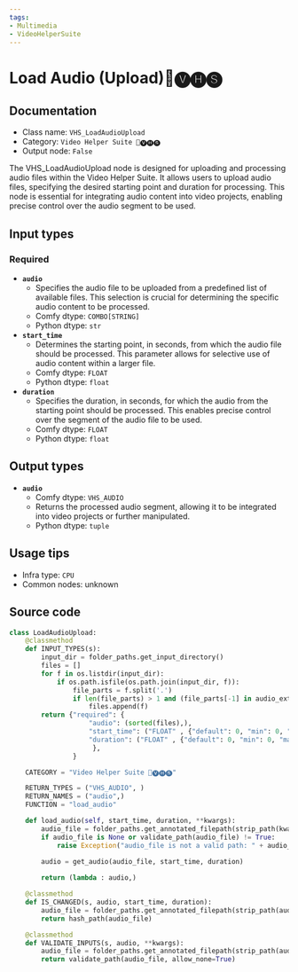 ```yaml
---
tags:
- Multimedia
- VideoHelperSuite
---
```


# Load Audio (Upload)🎥🅥🅗🅢
## Documentation
- Class name: `VHS_LoadAudioUpload`
- Category: `Video Helper Suite 🎥🅥🅗🅢`
- Output node: `False`

The VHS_LoadAudioUpload node is designed for uploading and processing audio files within the Video Helper Suite. It allows users to upload audio files, specifying the desired starting point and duration for processing. This node is essential for integrating audio content into video projects, enabling precise control over the audio segment to be used.
## Input types
### Required
- **`audio`**
    - Specifies the audio file to be uploaded from a predefined list of available files. This selection is crucial for determining the specific audio content to be processed.
    - Comfy dtype: `COMBO[STRING]`
    - Python dtype: `str`
- **`start_time`**
    - Determines the starting point, in seconds, from which the audio file should be processed. This parameter allows for selective use of audio content within a larger file.
    - Comfy dtype: `FLOAT`
    - Python dtype: `float`
- **`duration`**
    - Specifies the duration, in seconds, for which the audio from the starting point should be processed. This enables precise control over the segment of the audio file to be used.
    - Comfy dtype: `FLOAT`
    - Python dtype: `float`
## Output types
- **`audio`**
    - Comfy dtype: `VHS_AUDIO`
    - Returns the processed audio segment, allowing it to be integrated into video projects or further manipulated.
    - Python dtype: `tuple`
## Usage tips
- Infra type: `CPU`
- Common nodes: unknown


## Source code
```python
class LoadAudioUpload:
    @classmethod
    def INPUT_TYPES(s):
        input_dir = folder_paths.get_input_directory()
        files = []
        for f in os.listdir(input_dir):
            if os.path.isfile(os.path.join(input_dir, f)):
                file_parts = f.split('.')
                if len(file_parts) > 1 and (file_parts[-1] in audio_extensions):
                    files.append(f)
        return {"required": {
                    "audio": (sorted(files),),
                    "start_time": ("FLOAT" , {"default": 0, "min": 0, "max": 10000000, "step": 0.01}),
                    "duration": ("FLOAT" , {"default": 0, "min": 0, "max": 10000000, "step": 0.01}),
                     },
                }

    CATEGORY = "Video Helper Suite 🎥🅥🅗🅢"

    RETURN_TYPES = ("VHS_AUDIO", )
    RETURN_NAMES = ("audio",)
    FUNCTION = "load_audio"

    def load_audio(self, start_time, duration, **kwargs):
        audio_file = folder_paths.get_annotated_filepath(strip_path(kwargs['audio']))
        if audio_file is None or validate_path(audio_file) != True:
            raise Exception("audio_file is not a valid path: " + audio_file)
        
        audio = get_audio(audio_file, start_time, duration)

        return (lambda : audio,)

    @classmethod
    def IS_CHANGED(s, audio, start_time, duration):
        audio_file = folder_paths.get_annotated_filepath(strip_path(audio))
        return hash_path(audio_file)

    @classmethod
    def VALIDATE_INPUTS(s, audio, **kwargs):
        audio_file = folder_paths.get_annotated_filepath(strip_path(audio))
        return validate_path(audio_file, allow_none=True)

```
